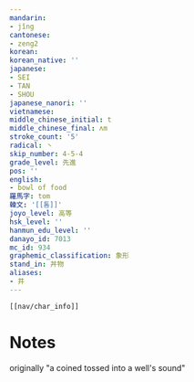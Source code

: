 ```yaml
---
mandarin:
- jǐng
cantonese:
- zeng2
korean:
korean_native: ''
japanese:
- SEI
- TAN
- SHOU
japanese_nanori: ''
vietnamese:
middle_chinese_initial: t
middle_chinese_final: ʌm
stroke_count: '5'
radical: 丶
skip_number: 4-5-4
grade_level: 先進
pos: ''
english:
- bowl of food
羅馬字: tom
韓文: '[[톰]]'
joyo_level: 高等
hsk_level: ''
hanmun_edu_level: ''
danayo_id: 7013
mc_id: 934
graphemic_classification: 象形
stand_in: 丼物
aliases:
- 井
---
```

```meta-bind-embed
[[nav/char_info]]
```

# Notes
originally "a coined tossed into a well's sound"
